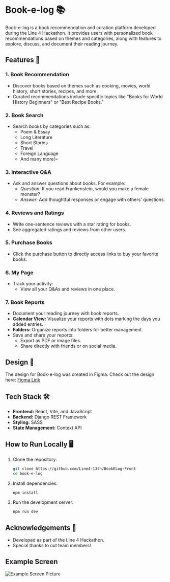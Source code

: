 # Book-e-log 📚

Book-e-log is a book recommendation and curation platform developed during the Line 4 Hackathon. It provides users with personalized book recommendations based on themes and categories, along with features to explore, discuss, and document their reading journey.

## Features 🚀

### 1. **Book Recommendation**
- Discover books based on themes such as cooking, movies, world history, short stories, recipes, and more.
- Curated recommendations include specific topics like "Books for World History Beginners" or "Best Recipe Books."

### 2. **Book Search**
- Search books by categories such as:
  - Poem & Essay
  - Long Literature
  - Short Stories
  - Travel
  - Foreign Language
  - And many more!~

### 3. **Interactive Q&A**
- Ask and answer questions about books. For example:
  - *Question:* If you read Frankenstein, would you make a female monster?
  - *Answer:* Add thoughtful responses or engage with others' questions.

### 4. **Reviews and Ratings**
- Write one-sentence reviews with a star rating for books.
- See aggregated ratings and reviews from other users.

### 5. **Purchase Books**
- Click the purchase button to directly access links to buy your favorite books.

### 6. **My Page**
- Track your activity:
  - View all your Q&As and reviews in one place.

### 7. **Book Reports**
- Document your reading journey with book reports.
- **Calendar View:** Visualize your reports with dots marking the days you added entries.
- **Folders:** Organize reports into folders for better management.
- Save and share your reports:
  - Export as PDF or image files.
  - Share directly with friends or on social media.

## Design 🎨
The design for Book-e-log was created in Figma. Check out the design here: [Figma Link](https://www.figma.com/design/6Hdw2EWpF3852CpMN0vvpv/Book-E-Log%3C%EB%B6%81%EC%9D%B4%EB%A1%9C%EA%B7%B8%3E?node-id=0-1&node-type=canvas&t=MyTtSTAPKxpsEVxg-0)

## Tech Stack 🛠️
- **Frontend:** React, Vite, and JavaScript
- **Backend:** Django REST Framework
- **Styling:** SASS
- **State Management:** Context API

## How to Run Locally 🖥️

1. Clone the repository:
   ```bash
   git clone https://github.com/Line4-13th/BookELog-Front
   cd book-e-log

2. Install dependencies:
    ```bash
    npm install

3. Run the development server:
    ```bash
    npm run dev

## Acknowledgements 🙌
- Developed as part of the Line 4 Hackathon.
- Special thanks to out team members!

## Example Screen
![Example Screen Picture](sample.png)
